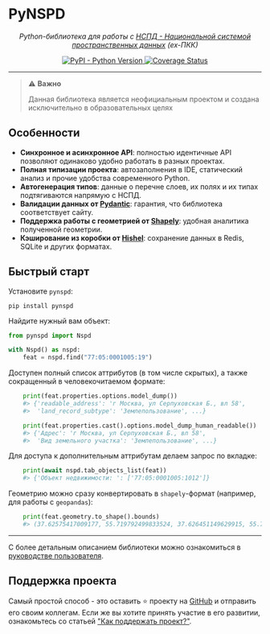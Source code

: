 # PyNSPD

<p align="center">
  <em> Python-библиотека для работы с <a href="https://nspd.gov.ru" target="_blank">НСПД - Национальной системой пространственных данных</a> (ex-ПКК)</em>
</p>
<p align="center">
  <a href="https://pypi.org/project/pynspd/" target="_blank">
      <img alt="PyPI - Python Version" src="https://img.shields.io/pypi/pyversions/pynspd">
  </a>
  <a href='https://coveralls.io/github/yazmolod/pynspd?branch=main'>
    <img src='https://coveralls.io/repos/github/yazmolod/pynspd/badge.svg?branch=main' alt='Coverage Status' />
  </a>
</p>

---

> ⚠️ **Важно**
>
> Данная библиотека является неофициальным проектом и создана исключительно в образовательных целях

## Особенности
- **Синхронное и асинхронное API**: полностью идентичные API позволяют одинаково удобно работать в разных проектах.
- **Полная типизации проекта**: автозаполнения в IDE, статический анализ и прочие удобства современного Python.
- **Автогенерация типов**: данные о перечне слоев, их полях и их типах подтягиваются напрямую с НСПД.
- **Валидации данных от [Pydantic](https://github.com/pydantic/pydantic)**: гарантия, что библиотека соответствует сайту.
- **Поддержка работы с геометрией от [Shapely](https://github.com/shapely/shapely)**: удобная аналитика полученной геометрии.
- **Кэширование из коробки от [Hishel](https://hishel.com)**: сохранение данных в Redis, SQLite и других форматах.

## Быстрый старт

Установите `pynspd`:

```
pip install pynspd
```

Найдите нужный вам объект:

```python
from pynspd import Nspd

with Nspd() as nspd:
    feat = nspd.find("77:05:0001005:19")
```

Доступен полный список аттрибутов (в том числе скрытых), а также сокращенный в человекочитаемом формате:

```python
    print(feat.properties.options.model_dump())
    #> {'readable_address': 'г Москва, ул Серпуховская Б., вл 58',
    #>  'land_record_subtype': 'Землепользование', ...}

    print(feat.properties.cast().options.model_dump_human_readable())
    #> {'Адрес': 'г Москва, ул Серпуховская Б., вл 58',
    #>  'Вид земельного участка': 'Землепользование', ...}
```

Для доступа к дополнительным аттрибутам делаем запрос по вкладке:

```python
    print(await nspd.tab_objects_list(feat))
    #> {'Объект недвижимости: ': ['77:05:0001005:1012']}
```

Геометрию можно сразу конвертировать в `shapely`-формат (например, для работы с `geopandas`):

```python
    print(feat.geometry.to_shape().bounds)
    #> (37.62575417009177, 55.719792499833524, 37.626451149629915, 55.72046606889391)
```

---

С более детальным описанием библиотеки можно ознакомиться в [руководстве пользователя](https://yazmolod.github.io/pynspd/userguide/).

## Поддержка проекта

Самый простой способ - это оставить ⭐ проекту на [GitHub](https://github.com/yazmolod/pynspd) и отправить его своим коллегам. 
Если же вы хотите принять участие в его развитии, ознакомьтесь со статьей ["Как поддержать проект?"](https://yazmolod.github.io/pynspd/contributing/).